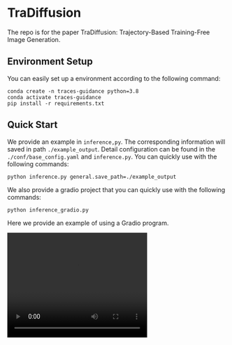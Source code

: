 # TraDiffusion

The repo is for the paper TraDiffusion: Trajectory-Based Training-Free Image Generation.

## Environment Setup

You can easily set up a environment according to the following command:
```buildoutcfg
conda create -n traces-guidance python=3.8
conda activate traces-guidance
pip install -r requirements.txt
```

## Quick Start 

We provide an example in `inference,py`. The corresponding information will saved in path `./example_output`.  Detail configuration can be found in the `./conf/base_config.yaml` and `inference.py`. You can quickly use with the following commands:
```buildoutcfg
python inference.py general.save_path=./example_output 
```
We also provide a gradio project that you can quickly use with the following commands:
```buildoutcfg
python inference_gradio.py 
```
Here we provide an example of using a Gradio program.

<video width="320" height="240" controls>
    <source src="[./example.mp4](https://github.com/och-mac/TraDiffusion/blob/master/example.mp4)" type="video/mp4">
    Your browser does not support the video tag.
</video>
